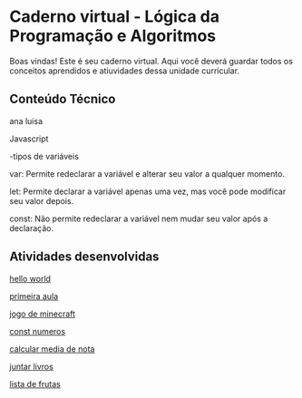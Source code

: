 # Caderno virtual - Lógica da Programação e Algoritmos
Boas vindas! Este é seu caderno virtual. Aqui você deverá guardar todos os conceitos aprendidos e atiuvidades dessa unidade curricular. 


## Conteúdo Técnico
ana luisa

Javascript

-tipos de variáveis

var: Permite redeclarar a variável e alterar seu valor a qualquer momento.

let: Permite declarar a variável apenas uma vez, mas você pode modificar seu valor depois.

const: Não permite redeclarar a variável nem mudar seu valor após a declaração.

## Atividades desenvolvidas

[hello world](https://codepen.io/Ana000_4/pen/yLdERwp)

[primeira aula](https://codepen.io/Ana000_4/pen/MWMXPxV)

[jogo de minecraft](https://codepen.io/Ana000_4/pen/gOVrQmm)

[const numeros](https://codepen.io/Ana000_4/pen/dyBazBy)

[calcular media de nota](https://codepen.io/Ana000_4/pen/YzogKJp)

[juntar livros](https://codepen.io/Ana000_4/pen/xxoYvxp)

[lista de frutas](https://codepen.io/Ana000_4/pen/MWMrVNo)





